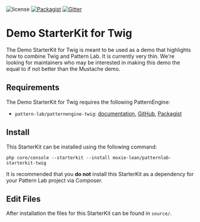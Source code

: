 ![license](https://img.shields.io/github/license/pattern-lab/starterkit-twig-demo.svg)
[![Packagist](https://img.shields.io/packagist/v/pattern-lab/starterkit-twig-demo.svg)](https://packagist.org/packages/pattern-lab/starterkit-twig-demo) [![Gitter](https://img.shields.io/gitter/room/pattern-lab/php.svg)](https://gitter.im/pattern-lab/php)

# Demo StarterKit for Twig

The Demo StarterKit for Twig is meant to be used as a demo that highlights how to combine Twig and Pattern Lab. It is currently very thin. We're looking for maintainers who may be interested in making this demo the equal to if not better than the Mustache demo.

## Requirements

The Demo StarterKit for Twig requires the following PatternEngine:

* `pattern-lab/patternengine-twig`: [documentation](https://github.com/pattern-lab/patternengine-php-twig#twig-patternengine-for-pattern-lab), [GitHub](https://github.com/pattern-lab/patternengine-php-twig), [Packagist](https://packagist.org/packages/pattern-lab/patternengine-twig)

## Install

This StarterKit can be installed using the following command:

    php core/console --starterkit --install moxie-lean/patternlab-starterkit-twig

It is recommended that you **do not** install this StarterKit as a dependency for your Pattern Lab project via Composer.

## Edit Files

After installation the files for this StarterKit can be found in `source/`.
